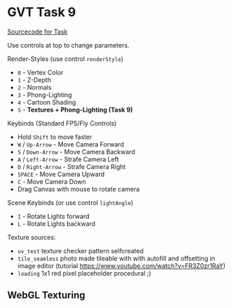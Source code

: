 
<script type="text/javascript" src="gl-matrix.js"></script>
<script type="text/javascript" src="dat.gui.min.js"></script>

# GVT Task 9
[Sourcecode for Task](https://raw.githubusercontent.com/hendrikp/scratchpad/gh-pages/gvt/gvt9.md)

Use controls at top to change parameters.

Render-Styles (use control `renderStyle`)
* `0` - Vertex Color
* `1` - Z-Depth
* `2` - Normals
* `3` - Phong-Lighting
* `4` - Cartoon Shading
* `5` - **Textures + Phong-Lighting (Task 9)**

Keybinds (Standard FPS/Fly Controls)
* Hold `Shift` to move faster
* `W` / `Up-Arrow` - Move Camera Forward
* `S` / `Down-Arrow` - Move Camera Backward
* `A` / `Left-Arrow` - Strafe Camera Left
* `D` / `Right-Arrow` - Strafe Camera Right
* `SPACE` - Move Camera Upward
* `C` - Move Camera Down
* Drag Canvas with mouse to rotate camera

Scene Keybinds (or use control `lightAngle`)
* `I` - Rotate Lights forward
* `L` - Rotate Lights backward

Texture sources:
* `uv_test` texture checker pattern selfcreated
* `tile_seamless` photo made tileable with with autofill and offsetting in image editor (tutorial https://www.youtube.com/watch?v=FR3Z0zr1RaY)
* `loading` 1x1 red pixel placeholder procedural ;)

## WebGL Texturing
<canvas id="wgl" width="768" height="768" style="outline: grey 2px solid;"></canvas>

<script id="wgl_vertex" type="nojs">
attribute vec4 pos;
attribute vec3 normal;
attribute vec4 col;
attribute vec2 texpos;

varying vec4 vPosition;
varying vec4 vColor;
varying vec3 vNormal;
varying vec2 vTexPosition;

uniform mat4 projection;

uniform mat4 modelview;
uniform mat4 camera;
uniform mat4 modelmatrix;

uniform mat3 normalmatrix;

void main()
{
  vColor = col;
  vTexPosition = texpos;

  // gl_Position = projection * camera * modelmatrix * pos; // use precalulate modelview now.. (as needed for normalmatrix too)
  vPosition = modelview * pos;
  gl_Position = projection * vPosition;

  vNormal = normalize(normalmatrix * normal);
}
</script>

<script id="wgl_fragment" type="nojs">
precision mediump float;

varying vec4 vPosition;
varying vec4 vColor;
varying vec3 vNormal;
varying vec2 vTexPosition;

uniform int renderStyle;

// Material // Task 8 Phong
struct PhongMaterial
{
  vec3 ambient;
  vec3 diffuse;
  vec3 specular;
  float shininess;
  bool outline; // task8 ext cartoon
  sampler2D diffuseTexture; // task9
  float textureScale;
};
uniform PhongMaterial material;

const int MAX_LIGHTS = 2;
struct Light
{
  bool active;
  vec3 position;
  vec3 color;
};

uniform vec3 ambientLight;
uniform Light light[MAX_LIGHTS];

uniform vec2 cameraZ; // z-depth (task 7)

// Phong illumination for single light source, no ambient light. (BEL-3)
vec3 phong(vec3 diffuse, vec3 p, vec3 n, vec3 v, Light l)
{
  vec3 L = l.color;

  vec3 s = normalize(l.position - p);
  vec3 r = reflect(-s, n);

  float sn = max( dot(s,n), 0.0);
  float rv = max( dot(r,v), 0.0);
      
  diffuse *= L * sn;
              
  vec3 specular = material.specular * L * pow(rv, material.shininess);

  return diffuse + specular;			
}

// add up ambient light and lights 
vec3 phong(vec3 diffuse, vec3 p, vec3 n, vec3 v)
{
  // ambient light
  vec3 result = material.ambient * ambientLight;

  // light from sources
  for (int i=0; i < MAX_LIGHTS; i++)
  {
    if (light[i].active)
    {
      result += phong(diffuse, p, n, v, light[i]);
    }
  }
  return result;
}

// z-depth (task 7)
float transformZ(float z)
{
  float inv = 2.0 * cameraZ[0];
  float difZ = cameraZ[1] + cameraZ[0] - z * (cameraZ[1] - cameraZ[0]);
  return inv / difZ;
}

// Colorspace conversion from on https://www.shadertoy.com/view/4dKcWK - for cartoon shading
const float EPSILON = 1e-10;
vec3 RGBtoHCV(in vec3 rgb)
{
    // RGB [0..1] to Hue-Chroma-Value [0..1]
    // Based on work by Sam Hocevar and Emil Persson
    vec4 p = (rgb.g < rgb.b) ? vec4(rgb.bg, -1., 2. / 3.) : vec4(rgb.gb, 0., -1. / 3.);
    vec4 q = (rgb.r < p.x) ? vec4(p.xyw, rgb.r) : vec4(rgb.r, p.yzx);
    float c = q.x - min(q.w, q.y);
    float h = abs((q.w - q.y) / (6. * c + EPSILON) + q.z);
    return vec3(h, c, q.x);
}
vec3 RGBtoHSL(in vec3 rgb)
{
    // RGB [0..1] to Hue-Saturation-Lightness [0..1]
    vec3 hcv = RGBtoHCV(rgb);
    float z = hcv.z - hcv.y * 0.5;
    float s = hcv.y / (1. - abs(z * 2. - 1.) + EPSILON);
    return vec3(hcv.x, s, z);
}
vec3 HUEtoRGB(in float hue)
{
    // Hue [0..1] to RGB [0..1]
    // See http://www.chilliant.com/rgb2hsv.html
    vec3 rgb = abs(hue * 6. - vec3(3, 2, 4)) * vec3(1, -1, -1) + vec3(-1, 2, 2);
    return clamp(rgb, 0., 1.);
}
vec3 HSLtoRGB(in vec3 hsl)
{
    // Hue-Saturation-Lightness [0..1] to RGB [0..1]
    vec3 rgb = HUEtoRGB(hsl.x);
    float c = (1. - abs(2. * hsl.z - 1.)) * hsl.y;
    return (rgb - 0.5) * c + hsl.z;
}

const vec3 outlineColor = vec3(0.1,0.1,0.3); // for toon shader slightly blue black

void main()
{
  if (renderStyle == 1)
  {
    // z-depth (task 7)
    gl_FragColor = vec4(vec3(transformZ(gl_FragCoord.z)), 1.0);
  }
  else if (renderStyle == 2)
  {
    // normals (debug)
    gl_FragColor = vec4((vNormal*0.5)+0.5, 1.0);
  }
  else if (renderStyle == 3)
  {
    // phong (task 8)
    gl_FragColor = vec4( phong(material.diffuse, vPosition.xyz, normalize(vNormal), normalize(-vPosition.xyz)), 1.0);
  }
  else if (renderStyle == 4)
  {
    // Cartoon (task 8 extension)
    vec3 fcartoon;
    vec3 normal = normalize(vNormal);
    // Optional Outline
    // Outline is shown using dot product of fragment normal and direction of fragment pos to camera
    vec3 viewDir = normalize(vPosition.xyz);
    if( material.outline && dot(viewDir, normal) > -0.25 )
    {
      fcartoon = outlineColor;
    }
    else
    {
      // use phong shading as base for the cartoon shader
      vec3 pcolor = phong(material.diffuse, vPosition.xyz, normal, -viewDir);

      // simple brightness
      float colorL = length(pcolor); 

      /*
      // Simpler version without color conversion, doesnt look as good thus use HSL colorspace
      if( colorL > 0.9)
      {
        fcartoon = clamp(material.diffuse * 2.0, 0.0, 1.0);
      }
      else if( colorL > 0.5)
      {
        fcartoon = clamp(material.diffuse, 0.0, 1.0);
      }
      else
      {
        fcartoon = clamp(material.diffuse * 0.6, 0.0, 1.0);
      }
      */

      // new more complex HSL colorspace based cartoon shading
      // 0=hue, 1=saturation, 2=light
      vec3 dcartoon = RGBtoHSL(material.diffuse);
      if( colorL > 0.9)
      {
        dcartoon[2] = 0.8;
      }
      else if( colorL > 0.5)
      {
        dcartoon[2] = 0.6;
      }
      else
      {
        dcartoon[2] = 0.4;
      }
      fcartoon = HSLtoRGB(dcartoon);
    }

    gl_FragColor = vec4(fcartoon, 1.0);
  }
  else if (renderStyle == 5)
  {
    // textured (task 9) + phong
    vec3 diffuse = material.diffuse;
    if (material.textureScale > 0.0)
    {
      diffuse = texture2D( material.diffuseTexture, vTexPosition * material.textureScale ).xyz;
    }

    gl_FragColor = vec4( phong(diffuse, vPosition.xyz, normalize(vNormal), normalize(-vPosition.xyz)), 1.0);
  }
  else
  {
    // vertex color
    gl_FragColor = vColor;
  }
}
</script>

<script>

// Use DAT GUI
var gui = new dat.GUI();
var context;
var start = undefined;
var tTotal = 0.0;
var renderContinous = true;
function renderContext(timestamp)
{
  var elapsed = 0.0;
  const minFrametime = 1/60; // max 60fps
  const maxFrametime = 1/10; // min 10fps
  if (timestamp)
  {
    if (start === undefined)
    {
      start = timestamp;
    }

    elapsed = (timestamp - start) / 1000; // we want elapsed time in seconds
    if (elapsed < minFrametime)
    {
      elapsed = minFrametime;
    }
    else if(elapsed > maxFrametime)
    {
      elapsed = maxFrametime;
    }
    tTotal += elapsed;
  }

  if( context.render(elapsed, tTotal) )
  {
    requestFrame(renderContext);
  }
}

function requestFrame(requester)
{
  if (renderContinous && requester === renderContext)
  {
    window.requestAnimationFrame(renderContext);
  }
  else if(!renderContinous && requester !== renderContext)
  {
    window.requestAnimationFrame(renderContext);
  }
}

// Use glMatrix
const {mat4, mat3, vec3, quat} = glMatrix;

// resize helper from https://webgl2fundamentals.org/webgl/resources/webgl-utils.js
function resizeCanvasToDisplaySize(canvas, multiplier) {
  multiplier = multiplier || 1;
  const width  = canvas.clientWidth  * multiplier | 0;
  const height = canvas.clientHeight * multiplier | 0;
  if (canvas.width !== width ||  canvas.height !== height) {
      canvas.width  = width;
      canvas.height = height;
      return true;
  }
  return false;
}
  
// Compile shader
var _shaders = [];
function getShader(gl, type, id)
{
  var source = document.getElementById(id).text;
  var shader = gl.createShader(type);
  gl.shaderSource(shader, source);
  gl.compileShader(shader);

  if (!gl.getShaderParameter(shader, gl.COMPILE_STATUS))
  {
    console.log(gl.getShaderInfoLog(shader));
  }
  else
  {
    _shaders.push(shader);
    return shader;
  }
}

// link program
function initProgram(gl)
{
  var program = gl.createProgram();
  
  _shaders.forEach(element => gl.attachShader(program, element));
  
  gl.linkProgram(program);

  if (!gl.getProgramParameter(program, gl.LINK_STATUS))
  {
    console.log(gl.getProgramInfoLog(program));
  }
  else
  {
    return program;
  }
}

// color conversion for gradient (based on: https://axonflux.com/handy-rgb-to-hsl-and-rgb-to-hsv-color-model-c)
function hsl2rgb(h, s, l)
{
    var r, g, b;

    if(s == 0)
    {
        r = g = b = l; // achromatic
    }
    else
    {
        function hue2rgb(p, q, t)
        {
            if(t < 0) t += 1;
            if(t > 1) t -= 1;
            if(t < 1/6) return p + (q - p) * 6 * t;
            if(t < 1/2) return q;
            if(t < 2/3) return p + (q - p) * (2/3 - t) * 6;
            return p;
        }

        var q = l < 0.5 ? l * (1 + s) : l + s - l * s;
        var p = 2 * l - q;
        r = hue2rgb(p, q, h + 1/3);
        g = hue2rgb(p, q, h);
        b = hue2rgb(p, q, h - 1/3);
    }

    return [r,g,b];
}

// camera/rotation helpers
function normalizeRad(r)
{
  while (r < 0)
    r += Math.PI*2;
  while (r >= Math.PI*2)
    r -= Math.PI*2;
  return r;
}

function restrainPitch(r)
{
  if (r < -Math.PI*0.5)
    r = -Math.PI*0.5;
  if (r > Math.PI*0.5)
    r = Math.PI*0.5;
  return r;
}

// generate data
function generateSpiral( params )
{
  const {a, b, angleScale, rotations} = params;
  //a - space offset
  //b - space angle per rotation factor
  //angleScale - angle scale per point
  //rotations - rotations

  var positions = [];
  var indices = [];
  var colors = [];
  var shape = { m: {v: positions, i: indices, c: colors}, params: params, modelmatrix: glMatrix.mat4.create() };

  // generate data (spiral)
  var pi2 = 2 * Math.PI;
  
  var pointsPerRotation = Math.ceil( pi2 / angleScale );
  var pointsTotal = Math.ceil( rotations * pointsPerRotation );
  var origins = pointsTotal - pointsPerRotation; // one less rotation
  var pointsPerRotation2 = 2*pointsPerRotation;
  var fadeOut = (rotations*0.45)*pointsPerRotation;
  
  for (var i = 0; i < pointsTotal; ++i)
  {
    var angle = i * angleScale;
    var rotation = angle / pi2;
    
    var radius = a + b * rotation * rotation;

    positions.push( radius * Math.cos(angle), radius * Math.sin(angle), 0.5*radius*Math.sin(5*(angle)) );
    
    var progressRotation = (i % (pointsPerRotation+1)) / pointsPerRotation;
    var gradientHue = progressRotation;
    var saturation = i / pointsTotal;
    var light = 1.0;
    
    var nearEnd = pointsTotal - i - fadeOut;
    if (nearEnd < 0)
    {
      light += nearEnd/fadeOut;
    }
    
    var nearStart = i - fadeOut
    if (nearStart < 0)
    {
      light += nearStart/fadeOut;
    }

    // hsv based gradient
    var c = hsl2rgb(gradientHue, saturation, light);
    colors.push(c[0], c[1], c[2], 1);
    
    // still generate triangles?
    if (i < origins)
    {
      // fully filled
      indices.push( i, i+pointsPerRotation, i+1);
      indices.push( i, i+pointsPerRotation-1, i+pointsPerRotation);
    }
  }
  
  return shape;
}

// generate torus based on http://www.3d-meier.de/tut3/Seite58.html
function generateTorus( params )
{
  const {r, R, Nu, Nv} = params;

  var pi2 = 2 * Math.PI;

  var uMin = 0.0;
  var uMax = pi2;
  var vMin = 0.0;
  var vMax = pi2;
  
  var du = (uMax-uMin)/Nu;
  var dv = (vMax-vMin)/Nv;

  var positions = [];
  var indices = [];
  var colors = [];
  var normals = [];
  var coords = [];

  var shape = { m: {v: positions, n: normals, i: indices, c: colors, t: coords}, params: params, modelmatrix: glMatrix.mat4.create() };

  // generate points
  for (var i=0; i<=Nu; i++)
  {
    for (var j=0; j<=Nv; j++)
    {
      var u = uMin + i * du;
      var v = vMin + j * dv;

      positions.push(
        (R + r * Math.cos(v)) * Math.cos(u),
        (R + r * Math.cos(v)) * Math.sin(u),
        r * Math.sin(v)
      );

      coords.push(u/uMax, v/vMax);

      normals.push(
        Math.cos(v) * Math.cos(u),
        Math.cos(v) * Math.sin(u),
        Math.sin(v)
      );

      var c = hsl2rgb(j/Nv, 0.5, 0.5);
      colors.push(c[0], c[1], c[2], 1);

      // generate triangles
      if(i < Nu && j < Nv)
      {
        // points - CCW order
        var p = [
          i * (Nv + 1) + j,
          (i + 1) * (Nv + 1) + j,
          (i + 1) * (Nv + 1) + j + 1,
          i * (Nv + 1) + j + 1
        ];

        indices.push( p[0], p[1], p[2] );
        indices.push( p[2], p[3], p[0] );
      }
    }
  }

  return shape;
}

// based on http://www.3d-meier.de/tut3/Seite120.html
function generateUVsphere( params )
{
  const {N} = params;

  var Nv = N;
  var Nu = N;

  var vertices = [];
  var positions = [];
  var indices = [];
  var colors = [];
  var normals = [];
  var coords = [];

  var pi2 = 2 * Math.PI;

  var uMin = 0.0;
  var uMax = Math.PI;
  var vMin = 0.0;
  var vMax = pi2;
  
  var du = (uMax-uMin)/Nu;
  var dv = (vMax-vMin)/Nv;

  var shape = { m: {v: positions, n: normals, i: indices, c: colors, t: coords}, params: params, modelmatrix: glMatrix.mat4.create() };

  // generate points
  for (var i=0; i<=Nu; i++)
  {
    for (var j=0; j<=Nv; j++)
    {
      var u = uMin + i * du;
      var v = vMin + j * dv;

      var p = vec3.fromValues(
        Math.sin(u) * Math.cos(v),
        Math.cos(u),
        Math.sin(u) * Math.sin(v)
      );
      vec3.normalize(p, p);

      positions.push( p[0], p[1], p[2] );

      coords.push(
        Math.atan2(p[2], p[0]) / pi2 + 0.5,
        0.5 +Math.asin(p[1]) / Math.PI
      );
      //coords.push(u/uMax, v/vMax);

      // same as pos.. but flipped
      normals.push( -p[0], -p[1], -p[2] );

      var c = hsl2rgb(j/Nv, 0.5, 0.5);
      colors.push(c[0], c[1], c[2], 1);

      // generate triangles
      if(i < Nu && j < Nv)
      {
        // points - CCW order
        var p = [
          i * (Nv + 1) + j,
          (i + 1) * (Nv + 1) + j,
          (i + 1) * (Nv + 1) + j + 1,
          i * (Nv + 1) + j + 1
        ];

        indices.push( p[0], p[1], p[2] );
        indices.push( p[2], p[3], p[0] );
      }
    }
  }

  return shape;
}
// based on http://www.songho.ca/opengl/gl_sphere.html
function generateUVsphere2( params )
{
  const {N} = params;

  var vertices = [];
  var positions = [];
  var indices = [];
  var colors = [];
  var normals = [];
  var coords = [];

  var pi2 = 2 * Math.PI;

  var sectorCount = N;
  var stackCount = N;

  var sectorStep = pi2 / sectorCount;
  var stackStep = Math.PI / stackCount;
  var sectorAngle = 0;
  var stackAngle = 0;

  var shape = { m: {v: positions, n: normals, i: indices, c: colors, t: coords}, params: params, modelmatrix: glMatrix.mat4.create() };

  // generate points
  var k1 = 0;
  var k2 = 0;
  for (var i=0; i<=stackCount; i++)
  {
    k1 = i * (Nv + 1);
    k2 = k1 + Nv + 1;

    stackAngle = Math.PI * 0.5 - i * stackStep; // starting from pi/2 to -pi/2
    var xy = Math.cos(stackAngle);
    var z = Math.sin(stackAngle);

    for (var j=0; j<=sectorCount; j++)
    {
      ++k1; ++k2;
      sectorAngle = j * sectorStep;

      var p = vec3.fromValues(
        xy * Math.cos(sectorAngle),
        xy * Math.sin(sectorAngle),
        z
      );
      vec3.normalize(p, p);

      positions.push( p[0], p[1], p[2] );

      coords.push(
        Math.atan2(p[2], p[0]) / pi2 + 0.5,
        0.5 +Math.asin(p[1]) / Math.PI
      );
      //coords.push(j/sectorCount, i/stackCount);

      // same as pos.. but flipped
      normals.push( -p[0], -p[1], -p[2] );

      var c = hsl2rgb(j/sectorCount, 0.5, 0.5);
      colors.push(c[0], c[1], c[2], 1);

      // generate triangles
      if(i < stackCount && j < sectorCount)
      {
        // 2 triangles per sector excluding first and last stacks
        // k1 => k2 => k1+1
        if(i != 0)
        {
            indices.push(k1);
            indices.push(k2);
            indices.push(k1 + 1);
        }

        // k1+1 => k2 => k2+1
        if(j != (stackCount-1))
        {
            indices.push(k1 + 1);
            indices.push(k2);
            indices.push(k2 + 1);
        }t
      }
    }
  }

  return shape;
}

// generate icosphere based on http://blog.andreaskahler.com/2009/06/creating-icosphere-mesh-in-code.html
function generateIcosphere( params )
{
  const {N} = params;

  var t = (1.0 + Math.sqrt(5.0)) * 0.5;

  var vertices = [];
  var positions = [];
  var indices = [];
  var colors = [];
  var normals = [];
  var coords = [];

  function addVertex(v)
  {
    vec3.normalize(v,v);
    vertices.push(v);
    return vertices.length-1;
  }

  function getMiddlePoint(a, b)
  {
    // center between both points
    var mid = vec3.create();
    vec3.lerp(mid, vertices[a], vertices[b], 0.5);
    vec3.normalize(mid, mid);
    
    // check if not already exists
    for (var i = 0; i < vertices.length; i++)
    {
      if (vec3.equals(mid, vertices[i]))
      {
        return i;
      }
    }

    return addVertex(mid);
	}

  // create 12 vertices of a icosahedron
  addVertex(vec3.fromValues(-1,  t,  0));
  addVertex(vec3.fromValues( 1,  t,  0));
  addVertex(vec3.fromValues(-1, -t,  0));
  addVertex(vec3.fromValues( 1, -t,  0));

  addVertex(vec3.fromValues( 0, -1,  t));
  addVertex(vec3.fromValues( 0,  1,  t));
  addVertex(vec3.fromValues( 0, -1, -t));
  addVertex(vec3.fromValues( 0,  1, -t));

  addVertex(vec3.fromValues( t,  0, -1));
  addVertex(vec3.fromValues( t,  0,  1));
  addVertex(vec3.fromValues(-t,  0, -1));
  addVertex(vec3.fromValues(-t,  0,  1));

  // create 20 triangles of the icosahedron
  indices.push(0, 11, 5);
  indices.push(0, 5, 1);
  indices.push(0, 1, 7);
  indices.push(0, 7, 10);
  indices.push(0, 10, 11);

  // 5 adjacent faces 
  indices.push(1, 5, 9);
  indices.push(5, 11, 4);
  indices.push(11, 10, 2);
  indices.push(10, 7, 6);
  indices.push(7, 1, 8);

  // 5 faces around point 3
  indices.push(3, 9, 4);
  indices.push(3, 4, 2);
  indices.push(3, 2, 6);
  indices.push(3, 6, 8);
  indices.push(3, 8, 9);

  // 5 adjacent faces 
  indices.push(4, 9, 5);
  indices.push(2, 4, 11);
  indices.push(6, 2, 10);
  indices.push(8, 6, 7);
  indices.push(9, 8, 1);

  // refine triangles
  for (var i = 0; i < N; i++)
  {
      var indices2 = [];
      for (var tri = 0; tri < indices.length; tri += 3)
      {
          // replace triangle by 4 triangles
          var a = getMiddlePoint(indices[tri+0], indices[tri+1]);
          var b = getMiddlePoint(indices[tri+1], indices[tri+2]);
          var c = getMiddlePoint(indices[tri+2], indices[tri+0]);

          indices2.push(indices[tri+0], a, c);
          indices2.push(indices[tri+1], b, a);
          indices2.push(indices[tri+2], c, b);
          indices2.push(a, b, c);
      }
      indices = indices2;
  }

  var pi2 = 2*Math.PI;

  // convert vertices to position array
  for (var i=0; i < vertices.length; ++i)
  {
    positions.push(vertices[i][0], vertices[i][1], vertices[i][2]);
    normals.push(vertices[i][0], vertices[i][1], vertices[i][2]); // already normalized
    coords.push(
      (Math.PI+Math.atan2(vertices[i][0], vertices[i][2])) / pi2,
      (Math.PI+Math.atan2(vertices[i][0], vertices[i][1])) / pi2,
     ); // angle based texture coordinates (bit inaccurate )

    // not better.. probably based on seed or uv interpolation at wrap around when scale not 1 so instead use for now an uv sphere
    //  alternative would be to find and fix the warped faces at those transition points
    //  Math.atan2(vertices[i][2], vertices[i][0]) / pi2,
    // 0.5 + Math.asin(vertices[i][1]) / Math.PI,

    // coloration
    // looks also ok (front facing hue change)
    //var len = vec3.length(vertices[i]);
    //var hue = Math.abs(vertices[i][0]/len);

    // but this xz angle based hue change is looking better  
    var hue = (Math.PI+Math.atan2(vertices[i][0], vertices[i][2])) / pi2;

    var c = hsl2rgb(hue, 0.7, 0.5);
    
    colors.push(c[0], c[1], c[2], 1);
  }

  var shape = { m: {v: positions, n: normals, i: indices, c: colors, t: coords }, params: params, modelmatrix: glMatrix.mat4.create() };
  return shape;
}

// generate drop based on http://www.3d-meier.de/tut3/Seite44.html
function generateDrop( params )
{
  const {a, b, Nu, Nv} = params;

  var pi2 = 2 * Math.PI;

  var uMin = 0.0;
  var uMax = Math.PI;
  var vMin = 0.0;
  var vMax = pi2;
  
  var du = (uMax-uMin)/Nu;
  var dv = (vMax-vMin)/Nv;

  var positions = [];
  var indices = [];
  var colors = [];
  var shape = { m: {v: positions, i: indices, c: colors}, params: params, modelmatrix: glMatrix.mat4.create() };

  // generate points
  for (var i=0; i<=Nu; i++)
  {
    for (var j=0; j<=Nv; j++)
    {
      var u = uMin + i * du;
      var v = vMin + j * dv;

      positions.push(
        a * (b - Math.cos(u)) *Math.sin(u) *Math.cos(v),
        a * (b - Math.cos(u)) *Math.sin(u) *Math.sin(v),
        Math.cos(u)
      );

      var c = hsl2rgb(i/Nv, 1-i/Nu, 0.5);
      colors.push(c[0], c[1], c[2], 1);

      // generate triangles
      if(i < Nu && j < Nv)
      {
        // points - CCW order
        var p = [
          i * (Nv + 1) + j,
          (i + 1) * (Nv + 1) + j,
          (i + 1) * (Nv + 1) + j + 1,
          i * (Nv + 1) + j + 1
        ];

        indices.push( p[0], p[1], p[2] );
        indices.push( p[2], p[3], p[0] );
      }
    }
  }

  return shape;
}

// generate a grid for horizon line (better for camera movement)
function generateGrid( params )
{
  const {gridsize, N} = params;

  var Nu = N;
  var Nv = N;

  var uMin = 0.0;
  var uMax = gridsize;
  var vMin = 0.0;
  var vMax = gridsize;
  
  var du = (uMax-uMin)/Nu;
  var dv = (vMax-vMin)/Nv;

  var positions = [];
  var indices = [];
  var colors = [];
  var normals = [];
  var coords = [];
  var shape = { m: {v: positions, n: normals, i: indices, c: colors, t: coords}, params: params, modelmatrix: glMatrix.mat4.create() };

  // generate points
  for (var i=0; i<=Nu; i++)
  {
    for (var j=0; j<=Nv; j++)
    {
      var u = uMin + i * du;
      var v = vMin + j * dv;

      positions.push(u,v,0);

      coords.push(u/uMax, v/vMax); // texture coordinates

      normals.push(0.0, 0.0, 1.0); // z up

      var c = hsl2rgb(i/Nv, 0.5, 0.4);
      colors.push(c[0], c[1], c[2], 1);

      // generate triangles
      if(i < Nu && j < Nv)
      {
        // points - CCW order
        var p = [
          i * (Nv + 1) + j,
          (i + 1) * (Nv + 1) + j,
          (i + 1) * (Nv + 1) + j + 1,
          i * (Nv + 1) + j + 1
        ];

        indices.push( p[0], p[1], p[2] );
        indices.push( p[2], p[3], p[0] );
      }
    }
  }

  return shape;
}

// task 7 basic element
function generatePyramid( params )
{
  var positions = [];
  var indices = [];
  var colors = [];

 var positions = [
    // Front 
    0.0,  1.0,  0.0,
    -1.0, -1.0,  1.0,
    1.0, -1.0,  1.0,
    // Right
    0.0,  1.0,  0.0,
    1.0, -1.0,  1.0,
    1.0, -1.0, -1.0,
    // Back
    0.0,  1.0,  0.0,
    1.0, -1.0, -1.0,
    -1.0, -1.0, -1.0,
    // Left 
    0.0,  1.0,  0.0,
    -1.0, -1.0, -1.0,
    -1.0, -1.0,  1.0
  ];

  for(var i = 0; i < positions.length; i+=3)
  {
    colors.push(0.9, 0, 0, 1); // red
    indices.push( i/3 );
  }

  // bottom CCW
  indices.push( 1+2*3, 1+1*3, 1+0*3);
  indices.push( 1+0*3, 1+3*3, 1+2*3);

  var shape = { m: {v: positions, i: indices, c: colors}, params: params, modelmatrix: glMatrix.mat4.create() };
  return shape;
}

function rad2deg(r)
{
  return r * (180.0/Math.PI);
}


function loadImage(material, filename)
{
  var imageObj = new Image();
  imageObj.onload = function()
  {
    material.diffuseTextureImage = imageObj;
  };
  imageObj.src = filename;

  return imageObj;
}

function createPhongMaterial(material)
{
  material = material || {};

  // defaults
  material.ambient = material.ambient || [ 0.3, 0.3, 0.3 ];
  material.diffuse = material.diffuse || [ 0.6, 0.6, 0.6 ];
  material.specular = material.specular || [ 0.8, 0.8, 0.8 ];
  material.shininess = material.shininess || 10.;
  material.outline = material.outline === undefined ? false : material.outline;

  // Load textures
  if (material.diffuseTexture)
  {
    material.textureScale = material.textureScale || 1.0;

    material.diffuseTextureImage = undefined;
    material.diffuseTextureLoaded = undefined;
    material.diffuseTextureUnit = undefined;
    loadImage(material, material.diffuseTexture);
  }
  else
  {
    // shaders knows texture scale <= 0.0 means no texture
    material.textureScale = material.textureScale || -1.0;
  }

  return material;
}

// init context
function initContext(id)
{
  var _canvas = document.getElementById(id);
  var gl = _canvas.getContext("webgl", {antialias: true});

  function cleanBg()
  {
    if (context.renderStyle >= 3 && context.renderStyle <= 5)
    {
       gl.clearColor(context.ambientLight[0], context.ambientLight[1], context.ambientLight[2], 1);
    }
    else
    {
      gl.clearColor(1, 1, 1, 1); // white
    }
    gl.clear(gl.COLOR_BUFFER_BIT | gl.DEPTH_BUFFER_BIT);
  }

  if (gl)
  {
    var vs = getShader(gl, gl.VERTEX_SHADER, "wgl_vertex");
    var fs = getShader(gl, gl.FRAGMENT_SHADER, "wgl_fragment");
    
    var context = {gl: gl, vs: vs, fs: fs, canvas: _canvas};

    var program = initProgram(gl);
    context.program = program;

    // prepare canvas
    gl.useProgram(program);

    // clean + enable depth / features
    cleanBg();

    // Backface culling.
    gl.frontFace(gl.CCW);
    gl.enable(gl.CULL_FACE);
    gl.cullFace(gl.BACK);

    gl.enable(gl.DEPTH_TEST);
    gl.depthFunc(gl.LEQUAL);

    // Polygon offset of rastered Fragments.
    gl.enable(gl.POLYGON_OFFSET_FILL);
    gl.polygonOffset(0.5, 0);

    // prepare viewport
    resizeCanvasToDisplaySize(gl.canvas);
    gl.viewport(0, 0, gl.canvas.width, gl.canvas.height);
  
    // prepare attributes of shaders
    var posAttribute = gl.getAttribLocation(program, "pos");
    context.posAttribute = posAttribute;
    var colAttribute = gl.getAttribLocation(program, "col");
    context.colAttribute = colAttribute;
    var normalAttribute = gl.getAttribLocation(program, "normal");
    context.normalAttribute = normalAttribute;
    var texposAttribute = gl.getAttribLocation(program, "texpos");
    context.texposAttribute = texposAttribute;

    // modelmatrix
    var u_modelmatrix = gl.getUniformLocation(program, "modelmatrix");
    context.u_modelmatrix = u_modelmatrix;

    // modelview
    var u_modelview = gl.getUniformLocation(program, "modelview");
    context.u_modelview = u_modelmatrix;

    // normalmatrix
    var u_normalmatrix = gl.getUniformLocation(program, "normalmatrix");
    context.u_normalmatrix = u_normalmatrix;

    // ambient light (task 8)
    context.u_ambientLight = gl.getUniformLocation(program, "ambientLight");
    context.ambientLight = [0.4, 0.4, 0.4];

    // phong lights (task 8)
    context.maxLights = 2;
    context.u_light = [];
    context.light = [];
    for (var i = 0; i < context.maxLights; i++)
    {
      context.light.push({
        active:   false,
        position: [0, 0, 0],
        tpos:     vec3.create(),
        color:    [1, 1, 1],
        u: {
          active:   gl.getUniformLocation(program, "light[" + i + "].active"),
          position: gl.getUniformLocation(program, "light[" + i + "].position"),
          color:    gl.getUniformLocation(program, "light[" + i + "].color")
        },
      });
    }

    // material (task 8)
    context.u_materialAmbient = gl.getUniformLocation(program, "material.ambient");
    context.u_materialDiffuse = gl.getUniformLocation(program, "material.diffuse");
    context.u_materialSpecular = gl.getUniformLocation(program, "material.specular");
    context.u_materialShininess = gl.getUniformLocation(program, "material.shininess");
    context.u_materialOutline = gl.getUniformLocation(program, "material.outline");

    // task 9
    context.u_materialDiffuseTexture = gl.getUniformLocation(program, "material.diffuseTexture");
    context.u_materialTextureScale = gl.getUniformLocation(program, "material.textureScale");

    // projection
    var u_projection = gl.getUniformLocation(program, "projection");
    context.u_projection = u_projection;
    var projection = mat4.create();
    context.projection = projection;
    var fovy = 0.5; // radians vertical

    var cameraZ = [0.1, 50]; // near, far
    mat4.perspective(projection, fovy, gl.canvas.width / gl.canvas.height, cameraZ[0], cameraZ[1]);
    gl.uniformMatrix4fv(u_projection, false, projection );
    // near, far for Z-depth rendering style
    var u_cameraZ = gl.getUniformLocation(program, "cameraZ");
    gl.uniform2fv(u_cameraZ, cameraZ );

    // render style
    context.renderStyle = 5;
    var u_renderStyle = gl.getUniformLocation(program, "renderStyle");
    context.u_renderStyle = u_renderStyle;

    // camera (used to move with keybinds)
    var camera = mat4.create();
    context.camera = camera;
    var u_camera = gl.getUniformLocation(program, "camera");
    context.u_camera = u_camera;
    var cameraPos = vec3.create();
    context.cameraPos = cameraPos;
    var cameraAngle = [0,0,0];
    context.cameraAngle = cameraAngle;
    var cameraRotation = mat4.create();
    context.cameraRotation = cameraRotation;
    
    function updateCamera()
    {
      // create camera rotation from camera angles
      var rot = quat.create();
      quat.fromEuler(rot, rad2deg(cameraAngle[0]), rad2deg(cameraAngle[1]), rad2deg(cameraAngle[2]));
      mat4.fromQuat(context.cameraRotation, rot);
      mat4.invert(context.cameraRotation, context.cameraRotation);

      // finalize camera (rot+pos)
      mat4.identity(camera);
      mat4.multiply(camera, cameraRotation, camera);
      mat4.translate(camera, camera, cameraPos);
      requestFrame();
    }
    context.updateCamera = updateCamera;
    function resetCamera()
    {
      vec3.set(cameraPos, 0,0,-4); // initial pos

      // rotation
      cameraAngle[0]=0;
      cameraAngle[1]=0;
      cameraAngle[2]=0;
      mat4.identity(cameraRotation);

      updateCamera();
    }
    context.resetCamera = resetCamera;

    // creation of buffers
    function createBuffers(shape)
    {
      // store vertices
      if (shape.m.v)
      {
        console.assert((shape.m.v.length%3) == 0, "[%s] Vertices malformed", shape.params.name );

        shape.m.pBuffer = gl.createBuffer();
        gl.bindBuffer(gl.ARRAY_BUFFER, shape.m.pBuffer);
        gl.bufferData(gl.ARRAY_BUFFER, new Float32Array(shape.m.v), gl.STATIC_DRAW);
      }
      else
      {
        console.assert(false, "[%s] No vertices", shape.params.name);
      }

      // store indices
      if (shape.m.i)
      {
        var indices = shape.m.i;
        console.assert((indices.length%3) == 0, "[%s] Indices %d not triangles", shape.params.name, indices.length);

        // check out of bound index
        var maxIndex = shape.m.v.length / 3;
        for (var i = 0; i < indices.length; i++)
        {
          console.assert( indices[i] < maxIndex, "[%s] Index %d -> %d not in bounds", shape.params.name, i, indices[i] );
        }

        shape.m.iBuffer = gl.createBuffer();
        gl.bindBuffer(gl.ELEMENT_ARRAY_BUFFER, shape.m.iBuffer);
        gl.bufferData(gl.ELEMENT_ARRAY_BUFFER, new Uint16Array(indices), gl.STATIC_DRAW);
      }

      // store texture coords
      if (shape.m.t)
      {
        var coords = shape.m.t;
        console.assert( (coords.length/2) == (shape.m.v.length/3), "[%s] Texture coords %d not matching vertices", shape.params.name, coords.length);
      
        shape.m.tBuffer = gl.createBuffer();
        gl.bindBuffer(gl.ARRAY_BUFFER, shape.m.tBuffer);
        gl.bufferData(gl.ARRAY_BUFFER, new Float32Array(coords), gl.STATIC_DRAW);
      }

      // store normals
      if (shape.m.n)
      {        
        console.assert(shape.m.n.length == shape.m.v.length, "[%s] Vertices %d and Normals %d not matching", shape.params.name, shape.m.n.length, shape.m.v.length);

        shape.m.nBuffer = gl.createBuffer();
        gl.bindBuffer(gl.ARRAY_BUFFER, shape.m.nBuffer);
        gl.bufferData(gl.ARRAY_BUFFER, new Float32Array(shape.m.n), gl.STATIC_DRAW);
      }

      // store colors
      if (shape.m.c)
      {        
        console.assert((shape.m.v.length/3) == (shape.m.c.length/4), "[%s] Vertices %d and Colors %d not matching", shape.params.name, shape.m.v.length, shape.m.c.length);

        shape.m.cBuffer = gl.createBuffer();
        gl.bindBuffer(gl.ARRAY_BUFFER, shape.m.cBuffer);
        gl.bufferData(gl.ARRAY_BUFFER, new Float32Array(shape.m.c), gl.STATIC_DRAW);
      }
    }

    // create a default texture (red pixel)
    var defaultTexture = gl.createTexture();
    defaultTexture.unit = 0;
    context.defaultTexture = defaultTexture;
    gl.bindTexture(gl.TEXTURE_2D, defaultTexture);
    gl.texImage2D(gl.TEXTURE_2D, 0, gl.RGBA, 1, 1, 0, gl.RGBA, gl.UNSIGNED_BYTE, new Uint8Array([255, 0, 0, 255]));

    // create loading textures
    context.textureUnit = defaultTexture.unit + 1; 
    function createTextures(shape)
    {
      if (shape.params.mat.diffuseTextureImage)
      {
        shape.params.mat.diffuseTextureUnit = context.textureUnit++;

        var texture = gl.createTexture();
        gl.bindTexture(gl.TEXTURE_2D, texture);

        // want textures for now to also repeat if using different texture scaling for testing
        gl.texParameteri(gl.TEXTURE_2D, gl.TEXTURE_WRAP_S, gl.REPEAT);
        gl.texParameteri(gl.TEXTURE_2D, gl.TEXTURE_WRAP_T, gl.REPEAT);

        // interpolation
        gl.texParameteri(gl.TEXTURE_2D, gl.TEXTURE_MIN_FILTER, gl.LINEAR_MIPMAP_LINEAR );
        gl.texParameteri(gl.TEXTURE_2D, gl.TEXTURE_MAG_FILTER, gl.LINEAR);
        
        // Upload the image into the texture.
        gl.texImage2D(gl.TEXTURE_2D, 0, gl.RGBA, gl.RGBA, gl.UNSIGNED_BYTE, shape.params.mat.diffuseTextureImage);

        // create a mipmap
		    gl.generateMipmap(gl.TEXTURE_2D);

        // texture buffer now loaded
        shape.params.mat.diffuseTextureLoaded = texture;
      }
    }

    /*
    // method to draw line strip
    function drawArrays(shape)
    {
      // if buffer not yet created try (cached)
      if (!shape.m.pBuffer)
      {
        createBuffers(shape);
      }

      // vertices
      if (shape.m.pBuffer)
      {
        gl.bindBuffer(gl.ARRAY_BUFFER, shape.m.pBuffer);
        gl.enableVertexAttribArray(posAttribute);
        gl.vertexAttribPointer(posAttribute, 3, gl.FLOAT, false, 0, 0);
      }

      // position
      gl.uniformMatrix4fv(u_modelmatrix, false, shape.modelmatrix );

      // draw
      gl.drawArrays(gl.LINE_STRIP, 0, shape.m.v.length / 3);
    }
    */

    // method to draw
    function drawElements(shape)
    {
      // if buffer not yet created try (cached)
      if (!shape.m.pBuffer)
      {
        createBuffers(shape);
      }

      // if texture not yet created try and now loaded (cached)
      if (shape.params.mat.diffuseTextureImage && !shape.params.mat.diffuseTextureLoaded)
      {
        createTextures(shape);
      }

      // vertices
      if (shape.m.pBuffer)
      {
        gl.bindBuffer(gl.ARRAY_BUFFER, shape.m.pBuffer);
        gl.enableVertexAttribArray(posAttribute);
        gl.vertexAttribPointer(posAttribute, 3, gl.FLOAT, false, 0, 0);
      }
      else
      {
        gl.disableVertexAttribArray(posAttribute);
      }

      // texture pos
      if (shape.m.tBuffer)
      {
        gl.bindBuffer(gl.ARRAY_BUFFER, shape.m.tBuffer);
        gl.enableVertexAttribArray(texposAttribute);
        gl.vertexAttribPointer(texposAttribute, 2, gl.FLOAT, false, 0, 0);
      }
      else
      {
        gl.disableVertexAttribArray(texposAttribute);
      }

      // normals
      if (shape.m.nBuffer)
      {
        gl.bindBuffer(gl.ARRAY_BUFFER, shape.m.nBuffer);
        gl.enableVertexAttribArray(normalAttribute);
        gl.vertexAttribPointer(normalAttribute, 3, gl.FLOAT, false, 0, 0);
      }
      else
      {
        gl.disableVertexAttribArray(normalAttribute);
      }

      // colors
      if (shape.m.cBuffer)
      {
        gl.bindBuffer(gl.ARRAY_BUFFER, shape.m.cBuffer);
        gl.enableVertexAttribArray(colAttribute);
        gl.vertexAttribPointer(colAttribute, 4, gl.FLOAT, false, 0, 0);
      }
      else
      {
        gl.disableVertexAttribArray(colAttribute);
      }

      // indices
      if (shape.m.iBuffer)
      {
        gl.bindBuffer(gl.ELEMENT_ARRAY_BUFFER, shape.m.iBuffer);
      }

      // position
      gl.uniformMatrix4fv(u_modelmatrix, false, shape.modelmatrix );

      // modelview
      gl.uniformMatrix4fv(u_modelview, false, shape.modelview );

      // normal matrix
      gl.uniformMatrix3fv(u_normalmatrix, false, shape.normalmatrix );

      // phong material
      if (shape.params.mat)
      {
        gl.uniform3fv(context.u_materialAmbient, shape.params.mat.ambient);
        gl.uniform3fv(context.u_materialDiffuse, shape.params.mat.diffuse);
        gl.uniform3fv(context.u_materialSpecular, shape.params.mat.specular);
        gl.uniform1f( context.u_materialShininess, shape.params.mat.shininess);
        gl.uniform1i( context.u_materialOutline, shape.params.mat.outline);

        // set texture, or temporary default while still loading
        if (shape.params.mat.diffuseTextureUnit && shape.params.mat.diffuseTextureLoaded )
        {
          gl.activeTexture(gl.TEXTURE0 + shape.params.mat.diffuseTextureUnit);
          gl.bindTexture(gl.TEXTURE_2D, shape.params.mat.diffuseTextureLoaded);
          gl.uniform1i(context.u_materialDiffuseTexture, shape.params.mat.diffuseTextureUnit);
        }
        else if (defaultTexture)
        {
          gl.activeTexture(gl.TEXTURE0 + defaultTexture.unit);
          gl.bindTexture(gl.TEXTURE_2D, defaultTexture);
          gl.uniform1i(context.u_materialDiffuseTexture, defaultTexture.unit);
        }

        gl.uniform1f( context.u_materialTextureScale, shape.params.mat.textureScale);
      }

      // ui options for drawing
      if (shape.params.drawLines == true)
      {
        // draw lines
        gl.drawElements(gl.LINES, shape.m.i.length, gl.UNSIGNED_SHORT, 0);
      }
      else 
      {
        // draw triangles based on indices
        gl.drawElements(gl.TRIANGLES, shape.m.i.length, gl.UNSIGNED_SHORT, 0);
      }
    }

    // generate data
    var scene = {};
    context.scene = scene;

    // update camera dependend matrix
    function updateSceneObjectModelViewMatrix(shape)
    {
      // calculate normal matrix and modelview matrix
      if (!shape.normalmatrix)
      {
        shape.normalmatrix = mat3.create();
        shape.modelview = mat4.create();
      }

      mat4.multiply(shape.modelview, context.camera, shape.modelmatrix);
      mat3.normalFromMat4(shape.normalmatrix, shape.modelview);
    }

    // update model instance dependent matrix
    function updateSceneObjectMatrix(shape)
    {
      // reposition + resize
      mat4.identity(shape.modelmatrix);
      mat4.translate(shape.modelmatrix, shape.modelmatrix, shape.params.pos);
      mat4.scale(shape.modelmatrix, shape.modelmatrix, shape.params.scale);
      mat4.rotateX(shape.modelmatrix, shape.modelmatrix, shape.params.rotate[0]);
      mat4.rotateY(shape.modelmatrix, shape.modelmatrix, shape.params.rotate[1]);
      mat4.rotateZ(shape.modelmatrix, shape.modelmatrix, shape.params.rotate[2]);

      updateSceneObjectModelViewMatrix(shape);
    }

    function createSceneObject(params)
    {
      if (params.name != '')
      {
        if (params.pos === undefined && params.posOrigin !== undefined)
        {
          params.pos = Array.from(params.posOrigin);
        }

        var shape = params.generator(params);

        updateSceneObjectMatrix(shape);
        scene[shape.params.name] = shape; // place into scene

        return shape;
      }
    }

    function duplicateSceneObject(source, params)
    {
      if (params.name != '')
      {
        if (params.pos === undefined && params.posOrigin !== undefined)
        {
          params.pos = Array.from(params.posOrigin);
        }

        var shape = {};
        Object.assign(shape, source);
        shape.params = params;
        shape.params.draw = source.params.draw;

        shape.modelmatrix = glMatrix.mat4.create();

        updateSceneObjectMatrix(shape);
        scene[shape.params.name] = shape; // place into scene

        return shape;
      }
    }

    // grid
    var gridsize = 30;
    var grid = createSceneObject({
      name: 'grid',
      generator: generateGrid,
      pos: [-gridsize*0.5, -1, gridsize*0.5],
      scale: [1, 1, 1],
      rotate: [-Math.PI*0.5, 0, 0.0],
      gridsize: gridsize,
      N: 50,
      drawLines: false,
      draw: drawElements,
      mat: createPhongMaterial( {diffuseTexture: "concrete.jpg", textureScale: 6.0 }  ),
     // mat: createPhongMaterial( {diffuseTexture: "uv_test.png", textureScale: 5.0 }  ),
    });

    var ui = gui.addFolder('Scene Grid');
    ui.add(grid.params, "gridsize", 1, 100, 1).onChange( function() {
      gridsize = grid.params.gridsize;
      grid.params.pos = [-gridsize*0.5, -1, gridsize*0.5]; // when size changes need to also recenter grid
      createSceneObject(grid.params);
      
      } );
    ui.add(grid.params, "N", 2, 100, 1).onChange( function() { createSceneObject(grid.params); requestFrame();} );
    ui.add(grid.params, "drawLines").onChange( requestFrame );

    // 4.1 + 4.2 procedural shape 1 - torus 
    var torus = createSceneObject({
      name: 'torus',
      generator: generateTorus,
      pos: [0, 0.0, 0.0],
      scale: [0.5, 0.5, 0.5],
      rotate: [0, 0, 0],
      r: 0.1, R: 1.0,
      Nu: 50, Nv: 40,
      drawLines: false,
      draw: drawElements,
      mat: createPhongMaterial({outline: true, diffuseTexture: "uv_test.png", textureScale: 2.0}),
    });
    /*
    var ui = gui.addFolder('Torus - 4.1+2');
    ui.add(torus.params, "r", 0, 0.5, 0.0002).onChange( function() { createSceneObject(torus.params); requestFrame(); } );
    ui.add(torus.params, "R", 0, 1, 0.005).onChange( function() { createSceneObject(torus.params); requestFrame(); } );
    ui.add(torus.params, "Nu", 3, 40, 1).onChange( function() { createSceneObject(torus.params); requestFrame(); } );
    ui.add(torus.params, "Nv", 3, 40, 1).onChange( function() { createSceneObject(torus.params); requestFrame(); } );
    ui.add(torus.params, "drawLines").onChange( requestFrame );

    // 4.1 + 4.2 procedural shape 2 - drop
    var drop = createSceneObject({
      name: 'drop',
      generator: generateDrop,
      pos: [0.5, -0.5, 0.0],
      scale: [0.3, 0.3, 0.3],
      rotate: [-Math.PI*0.5, 0, 0.0],
      a: 0.5, b: 1.0,
      Nu: 20, Nv: 20,
      drawLines: false,
      draw: drawElements,
    });
    var ui = gui.addFolder('Drop - 4.1+2');
    ui.add(drop.params, "a", 0, 1, 0.02).onChange( function() { createSceneObject(drop.params); requestFrame();} );
    ui.add(drop.params, "b", 0, 1, 0.02).onChange( function() { createSceneObject(drop.params); requestFrame();} );
    ui.add(drop.params, "Nu", 3, 40, 1).onChange( function() { createSceneObject(drop.params); requestFrame();} );
    ui.add(drop.params, "Nv", 3, 40, 1).onChange( function() { createSceneObject(drop.params); requestFrame();} );
    ui.add(drop.params, "drawLines").onChange( requestFrame );
    
    // 4.3 - custom procedural shape - extended task 3
    var wspiral = createSceneObject({
      name: 'wspiral',
      generator: generateSpiral,
      pos: [-0.5, -0.5, 0.0],
      scale: [0.5, 0.5, 0.5],
      rotate: [0.25, 0.25, 0.0],
      a: 0.003, b: 0.03,
      angleScale: 0.1, rotations: 5,
      drawLines: false,
      draw: drawElements,
    });
    var ui = gui.addFolder('Wobbly Spiral - 4.3 (only frontface)');
    ui.add(wspiral.params, "a", 0, 0.3, 0.0002).onChange( function() { createSceneObject(wspiral.params); requestFrame(); } );
    ui.add(wspiral.params, "b", 0, 0.3, 0.005).onChange( function() { createSceneObject(wspiral.params); requestFrame();} );
    ui.add(wspiral.params, "rotations", 0, 20, 0.3).onChange( function() { createSceneObject(wspiral.params); requestFrame();} );
    ui.add(wspiral.params, "drawLines").onChange( requestFrame );
    */

    // 5 - icosphere
    var sscale = [0.1, 0.1, 0.1];
    var sphere = createSceneObject({
      name: 'sphere',
      generator: generateUVsphere2,
      posOrigin: [0, 0.0, 0.0],
      scale: sscale,
      rotate: [0.0, 0.0, 0.0],
      N: 36,
      drawLines: false,
      draw: drawElements,
      mat: createPhongMaterial({diffuse:[1.,1.,0.], outline: true}), // yellow
    });
    /*
    var ui = gui.addFolder('Icosphere - 5');
    ui.add(sphere.params, "N", 0, 4, 1).onChange( function() { createSceneObject(sphere.params); requestFrame();} );
    ui.add(sphere.params, "drawLines").onChange( requestFrame );
    */

    // 6. we need 3 more spheres to animate them
    var sphere2 = duplicateSceneObject(sphere, {
      name: 'sphere2',
      posOrigin: [0, 0.0, 0.0],
      scale: sscale,
      rotate: [0.0, 0.0, 0.0],
      drawLines: false,
      mat: createPhongMaterial({diffuse:[0.,1.,0.],outline: true,}), // green
    });
    var sphere3 = duplicateSceneObject(sphere, {
      name: 'sphere3',
      posOrigin: [0, 0.0, 0.0],
      scale: sscale,
      rotate: [0.0, 0.0, 0.0],
      drawLines: false,
      mat: createPhongMaterial({diffuse:[1.,0.,0.],outline: true,}), // red
    });
    var sphere4 = duplicateSceneObject(sphere, {
      name: 'sphere4',
      posOrigin: [0, 0.0, 0.0],
      scale: sscale,
      rotate: [0.0, 0.0, 0.0],
      drawLines: false,
      mat: createPhongMaterial({diffuse:[0.,0.,1.],outline: true,}), // blue
    });

    // 7. add more interecting shapes for Z-Visualization
    /*
    var pyramid = createSceneObject({
      name: 'pyramid',
      generator: generatePyramid,
      posOrigin: [0, -0.25, 0.0],
      scale: [0.5, 0.25, 0.5],
      rotate: [0.0, 0.0, 0.0],
      drawLines: false,
      draw: drawElements,
    });
    var pyramid2 = duplicateSceneObject(pyramid, {
      name: 'pyramid2',
      posOrigin: [0, 0.25, 0.0],
      scale: [0.5, 0.25, 0.5],
      rotate: [Math.PI, 0 , 0.0],
      drawLines: false,
    });
    */

    var torus2 = duplicateSceneObject(torus, {
      name: 'torus2',
      posOrigin: [0, 0.0, 0.0],
      scale: [1.25, 0.7, 1.0],
      rotate: [0, 0 , 0.0],
      drawLines: false,
      mat: createPhongMaterial({outline: true}),
    });

    // reset camera gui
    gui.add(context, "resetCamera");

    // task 6 animation speed
    context.animationSpeed = 0.2;
    gui.add(context, "animationSpeed", 0.2, 0.4, 0.01);

    // task 7 z-Depth visualization
    gui.add(context, "renderStyle", 0, 5, 1);

    // task 8-dummy visualization of lights (optional)
    var dummyLight1 = createSceneObject({
      name: 'light1',
      generator: generateIcosphere,
      posOrigin: [0, 0.0, 0.0],
      scale: [0.05, 0.05, 0.05],
      rotate: [0.0, 0.0, 0.0],
      N: 0,
      drawLines: true,
      draw: drawElements,
      mat: createPhongMaterial({diffuse:[1.,1.,1],outline: false,}), // white
    });
    var dummyLight2 = createSceneObject({
      name: 'light2',
      generator: generateIcosphere,
      posOrigin: [0, 0.0, 0.0],
      scale: [0.05, 0.05, 0.05],
      rotate: [0.0, 0.0, 0.0],
      N: 0,
      drawLines: true,
      draw: drawElements,
      mat: createPhongMaterial({diffuse:[1.,1.,1],outline: false,}), // white
    });

    // based on https://de.wikipedia.org/wiki/Lemniskate_von_Bernoulli
    function infinityRotatePath(shape, speed, tTotal, offset, offset2)
    {
      // restore origin pos (shallow-clone)
      shape.params.pos = Array.from(shape.params.posOrigin);

      // calculate animated position
      var t = offset + speed * (tTotal + offset2);
      var axisScale = 2.0 / (3.0-Math.cos(2.0*t));
      shape.params.pos[0] += axisScale * Math.cos(t);
      shape.params.pos[1] += axisScale * Math.sin(2.0*t) * 0.5;

      shape.params.rotate[2] = Math.PI * t;

      // update matrix
      updateSceneObjectMatrix(shape);
    }

    function infinityRotatePath2(shape, speed, tTotal, offset, offset2)
    {
      // restore origin pos (shallow-clone)
      shape.params.pos = Array.from(shape.params.posOrigin);

      // calculate animated position
      var t = offset + speed * (tTotal + offset2);
      var axisScale = 2.0 / (3.0-Math.cos(2.0*t));
      shape.params.pos[2] += axisScale * Math.cos(t);
      shape.params.pos[1] += axisScale * Math.sin(2.0*t) * 0.5;

      shape.params.rotate[0] = Math.PI * t;

      // update matrix
      updateSceneObjectMatrix(shape);
    }

    function rotateTorus(shape, speed, tTotal, offset, offset2)
    {
      var t = offset + speed * tTotal;
      shape.params.rotate[1] = offset2 + Math.PI * 2 * t;

      // update matrix
      updateSceneObjectMatrix(shape);
    }

    // animation task
    function animate(elapsed, tTotal)
    {
      var speed = context.animationSpeed;

      var s1 = scene['sphere'];
      infinityRotatePath(s1, speed, tTotal, Math.PI*0.5, -1);
      var s2 = scene['sphere2'];
      infinityRotatePath(s2, speed, tTotal, 0, 1);
      var s3 = scene['sphere3'];
      infinityRotatePath2(s3, speed, tTotal, 0, -1);
      var s4 = scene['sphere4'];
      infinityRotatePath2(s4, speed, tTotal, Math.PI*0.5, 1);

      var sceneTorus = scene['torus'];
      rotateTorus(sceneTorus, 0.5 * (speed/Math.PI), tTotal, 0, -Math.PI*0.5 ); 
    }

    // Task 8
    // enable light 1
    context.light[0].active = true;
    context.light[0].color = [1,1,1];
    context.light[0].dummy = scene["light1"];

    // enable light 2
    context.light[1].active = true;
    context.light[1].color = [1,1,1];
    context.light[1].dummy = scene["light2"];

    context.lightAngle = Math.PI*0.5;
    gui.add(context, "lightAngle", 0.0, Math.PI*2.0, 0.01).listen();

    function updateLights()
    {
      {
        // scene specific light animation/handling

        // update positions in circles
        var l = context.light[0];
        l.position[0] = Math.cos(context.lightAngle);
        l.position[1] = Math.sin(context.lightAngle);
        l.dummy.params.pos = l.position;
        updateSceneObjectMatrix(l.dummy);

        l = context.light[1];
        l.position[0] = Math.cos(context.lightAngle);
        l.position[2] = Math.sin(context.lightAngle);
        l.dummy.params.pos = l.position;
        updateSceneObjectMatrix(l.dummy);
      }

      // ambient
      gl.uniform3fv(context.u_ambientLight, context.ambientLight);

      for (var i = 0; i < context.light.length; i++)
      {
        var l = context.light[i];
        var lu = l.u;
        gl.uniform1i(lu.active, l.active);

        if (l.active)
        {
          gl.uniform3fv(lu.color, l.color);

          // transform light to camera space
          vec3.transformMat4(l.tpos, l.position, context.camera);
          gl.uniform3fv(lu.position, l.tpos);
        }
      }
    }

    // draw task
    context.render = function(elapsed, tTotal)
    {
      animate(elapsed, tTotal);

      cleanBg();

      // update style
      gl.uniform1i(u_renderStyle, context.renderStyle );

      // update camera
      gl.uniformMatrix4fv(u_camera, false, camera );

      // update lights
      if (context.renderStyle >= 3 && context.renderStyle <= 5)
      {
        updateLights();
      }

      // draw all shapes in scene
      for (shape in scene)
      {
        var s = scene[shape];

        updateSceneObjectModelViewMatrix(s);
        s.params.draw(s);
      }

      return renderContinous; // true for continous animation, false for no update required
    }

    return context;
  }
}

// create context and render once
context = initContext("wgl");
context.resetCamera(); // init camera pos and draw

requestFrame(renderContext); // start continous rendering

// Camera/Key handler
window.onkeydown = function(evt)
{
  var key = evt.which ? evt.which : evt.keyCode;
  var c = String.fromCharCode(key);
  
  var change = 0.01;

  if(evt.shiftKey)
  {
    change *= 3.0;
  }

  var ct = vec3.create();

  if (c == 'W'|| key == 38)
  {
    ct[2]=change;
  }
  else if(c == 'S' || key == 40)
  {
    ct[2]=-change;
  }
  else if(c == 'A' || key == 37)
  {
    ct[0]=change;
  }
  else if(c == 'D' || key == 39)
  {
    ct[0]=-change;
  }
  else if(c == ' ')
  {
    ct[1]=-change;
  }
  else if(c == 'C')
  {
    ct[1]=change;
  }
  // task 8 rotate lights
  else if(c == 'L')
  {
    context.lightAngle = normalizeRad(context.lightAngle + change*5);
  }
  else if(c == 'I')
  {
    context.lightAngle = normalizeRad(context.lightAngle - change*5);
  }

  // we want to move relative to viewing direction
  var transformDir = mat4.clone(context.cameraRotation);
  mat4.invert(transformDir, transformDir);
  vec3.transformMat4(ct, ct, transformDir);

  vec3.add(context.cameraPos, context.cameraPos, ct);
  context.updateCamera();
};

// Camera/Mouse handler
function mouseDrag(evt)
{
  if ((evt.buttons & 1) == 1) // mouse primary down?
  {
    var changeX = evt.movementX / context.canvas.clientWidth;
    var changeY = evt.movementY / context.canvas.clientHeight;
    changeX *= Math.PI;
    changeY *= Math.PI;

    // handle angles
    var camRotation = context.cameraAngle;
    camRotation[0] -= changeY;
    camRotation[1] -= changeX;
    camRotation[0] = restrainPitch(camRotation[0]); // pitch
    camRotation[1] = normalizeRad(camRotation[1]); // yaw

    context.updateCamera();
  }
}

context.canvas.addEventListener("mousemove", mouseDrag, false);

</script>
